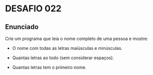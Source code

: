 # DESAFIO 022

## Enunciado

Crie um programa que leia o nome completo de uma pessoa e mostre:

* O nome com todas as letras maiúsculas e minúsculas.

* Quantas letras ao todo (sem considerar espaços).

* Quantas letras tem o primeiro nome.